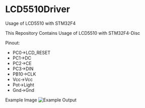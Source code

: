 # LCD5510Driver
Usage of LCD5510 with STM32F4

This Repository Contains Usage of LCD5510 with STM32F4-Disc

Pinout:
  * PC0->LCD_RESET
  * PC1->DC
  * PC2->CE
  * PC3->DIN
  * PB10->CLK
  * Vcc->Vcc
  * Pot->Light
  * Gnd->Gnd
  
Example Image
![Example Output](ExampleOutput.jpg)
